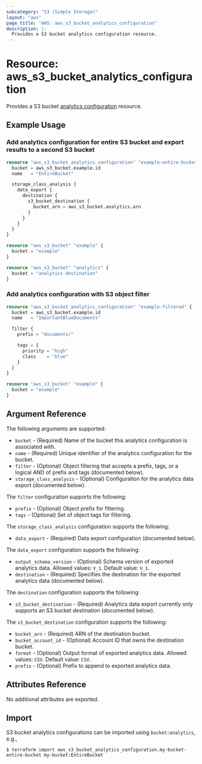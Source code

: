 ```yaml
---
subcategory: "S3 (Simple Storage)"
layout: "aws"
page_title: "AWS: aws_s3_bucket_analytics_configuration"
description: |-
  Provides a S3 bucket analytics configuration resource.
---
```


# Resource: aws_s3_bucket_analytics_configuration

Provides a S3 bucket [analytics configuration](https://docs.aws.amazon.com/AmazonS3/latest/dev/analytics-storage-class.html) resource.

## Example Usage

### Add analytics configuration for entire S3 bucket and export results to a second S3 bucket

```terraform
resource "aws_s3_bucket_analytics_configuration" "example-entire-bucket" {
  bucket = aws_s3_bucket.example.id
  name   = "EntireBucket"

  storage_class_analysis {
    data_export {
      destination {
        s3_bucket_destination {
          bucket_arn = aws_s3_bucket.analytics.arn
        }
      }
    }
  }
}

resource "aws_s3_bucket" "example" {
  bucket = "example"
}

resource "aws_s3_bucket" "analytics" {
  bucket = "analytics destination"
}
```

### Add analytics configuration with S3 object filter

```terraform
resource "aws_s3_bucket_analytics_configuration" "example-filtered" {
  bucket = aws_s3_bucket.example.id
  name   = "ImportantBlueDocuments"

  filter {
    prefix = "documents/"

    tags = {
      priority = "high"
      class    = "blue"
    }
  }
}

resource "aws_s3_bucket" "example" {
  bucket = "example"
}
```

## Argument Reference

The following arguments are supported:

* `bucket` - (Required) Name of the bucket this analytics configuration is associated with.
* `name` - (Required) Unique identifier of the analytics configuration for the bucket.
* `filter` - (Optional) Object filtering that accepts a prefix, tags, or a logical AND of prefix and tags (documented below).
* `storage_class_analysis` - (Optional) Configuration for the analytics data export (documented below).

The `filter` configuration supports the following:

* `prefix` - (Optional) Object prefix for filtering.
* `tags` - (Optional) Set of object tags for filtering.

The `storage_class_analysis` configuration supports the following:

* `data_export` - (Required) Data export configuration (documented below).

The `data_export` configuration supports the following:

* `output_schema_version` - (Optional) Schema version of exported analytics data. Allowed values: `V_1`. Default value: `V_1`.
* `destination` - (Required) Specifies the destination for the exported analytics data (documented below).

The `destination` configuration supports the following:

* `s3_bucket_destination` - (Required) Analytics data export currently only supports an S3 bucket destination (documented below).

The `s3_bucket_destination` configuration supports the following:

* `bucket_arn` - (Required) ARN of the destination bucket.
* `bucket_account_id` - (Optional) Account ID that owns the destination bucket.
* `format` - (Optional) Output format of exported analytics data. Allowed values: `CSV`. Default value: `CSV`.
* `prefix` - (Optional) Prefix to append to exported analytics data.

## Attributes Reference

No additional attributes are exported.

## Import

S3 bucket analytics configurations can be imported using `bucket:analytics`, e.g.,

```
$ terraform import aws_s3_bucket_analytics_configuration.my-bucket-entire-bucket my-bucket:EntireBucket
```
